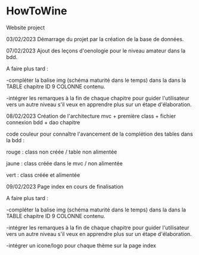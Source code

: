 # HowToWine
Website project


03/02/2023 Démarrage du projet par la création de la base de données.


07/02/2023 Ajout des leçons d'oenologie pour le niveau amateur dans la bdd.


A faire plus tard : 


-compléter la balise img (schéma maturité dans le temps) dans la dans la TABLE chapitre ID 9 COLONNE contenu.


-intégrer les remarques à la fin de chaque chapitre pour guider l'utilisateur vers un autre niveau s'il veux en apprendre plus sur un étape d'élaboration. 


08/02/2023 Création de l'architecture mvc + première class + fichier connexion bdd + dao chapitre


code couleur pour connaître l'avancement de la complétion des tables dans la bdd :


rouge : class non créée / table non alimentée


jaune : class créée dans le mvc / non alimentée


vert : class créée et alimentée


09/02/2023 Page index en cours de finalisation


A faire plus tard : 


-compléter la balise img (schéma maturité dans le temps) dans la dans la TABLE chapitre ID 9 COLONNE contenu.


-intégrer les remarques à la fin de chaque chapitre pour guider l'utilisateur vers un autre niveau s'il veux en apprendre plus sur un étape d'élaboration.


-intégrer un icone/logo pour chaque thème sur la page index





